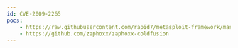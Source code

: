 ```yaml
---
id: CVE-2009-2265
pocs:
    - https://raw.githubusercontent.com/rapid7/metasploit-framework/master/modules/exploits/windows/http/coldfusion_fckeditor.rb
    - https://github.com/zaphoxx/zaphoxx-coldfusion
---
```

